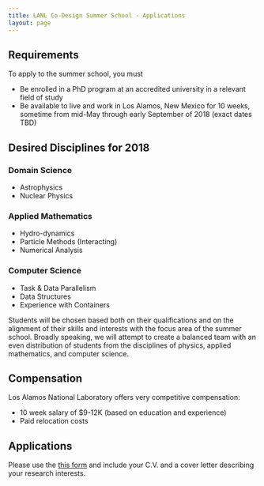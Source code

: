 ```yaml
---
title: LANL Co-Design Summer School - Applications
layout: page
---
```


## Requirements
To apply to the summer school, you must

- Be enrolled in a PhD program at an accredited university in a relevant field of study
- Be available to live and work in Los Alamos, New Mexico for 10 weeks, sometime from mid-May through early September of 2018 (exact dates TBD)

## Desired Disciplines for 2018

### Domain Science
* Astrophysics
* Nuclear Physics

### Applied Mathematics
* Hydro-dynamics
* Particle Methods (Interacting)
* Numerical Analysis

### Computer Science
* Task & Data Parallelism
* Data Structures
* Experience with Containers


Students will be chosen based both on their qualifications and on the alignment of their skills and interests with the focus area of the summer school.  Broadly speaking, we will attempt to create a balanced team with an even distribution of students from the disciplines of physics, applied mathematics, and computer science.

## Compensation

Los Alamos National Laboratory offers very competitive compensation:

* 10 week salary of $9-12K (based on education and experience)
* Paid relocation costs

## Applications

Please use the [this form](https://docs.google.com/a/lanl.gov/forms/d/1TxV6uxcFHEowFMNlSuKlgGYua6v6lErZMOtzhAWAznM/) and include your C.V. and a cover letter describing your research interests.
